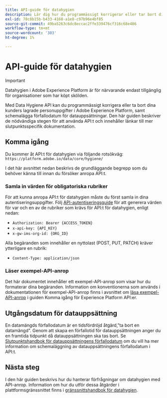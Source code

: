 ```yaml
---
title: API-guide för datahygien
description: Lär dig hur du programmässigt korrigerar eller tar bort dina kunders lagrade personuppgifter i Adobe Experience Platform.
exl-id: 78c8b15b-b433-4168-a1e8-c97b96e4bf85
source-git-commit: 49ba5263c6dc8eccac2ffe339476cf316c68e486
workflow-type: tm+mt
source-wordcount: '303'
ht-degree: 1%

---
```


# API-guide för datahygien

>[!IMPORTANT]
>
>Datahygien i Adobe Experience Platform är för närvarande endast tillgänglig för organisationer som har köpt skölden.

Med Data Hygiene API kan du programmässigt korrigera eller ta bort dina kunders lagrade personuppgifter i Adobe Experience Platform, samt schemalägga förfallodatum för datauppsättningar. Den här guiden beskriver de nödvändiga stegen för att använda API:t och innehåller länkar till mer slutpunktsspecifik dokumentation.

## Komma igång

Du kommer åt API:t för datahygien via följande rotsökväg: `https://platform.adobe.io/data/core/hygiene/`

I det här avsnittet nedan beskrivs de grundläggande begrepp som du behöver känna till innan du försöker anropa API:t.

### Samla in värden för obligatoriska rubriker

För att kunna anropa API:t för datahygien måste du först samla in dina autentiseringsuppgifter. Följ [API-autentiseringsguide](../../landing/api-authentication.md) för att generera värden för var och en av de rubriker som krävs för API:t för datahygien, enligt nedan:

* `Authorization: Bearer {ACCESS_TOKEN}`
* `x-api-key: {API_KEY}`
* `x-gw-ims-org-id: {ORG_ID}`

Alla begäranden som innehåller en nyttolast (POST, PUT, PATCH) kräver ytterligare en rubrik:

* `Content-Type: application/json`

### Läser exempel-API-anrop

Det här dokumentet innehåller ett exempel-API-anrop som visar hur du formaterar dina begäranden. Information om konventionerna som används i dokumentationen för exempel-API-anrop finns i avsnittet om [läsa exempel-API-anrop](../../landing/api-guide.md#sample-api) i guiden Komma igång för Experience Platform API:er.

<!-- ## Work orders

A work order is a representation of a data hygiene task that deletes consumer identities from a specific dataset or all datasets. See the [work order endpoint guide](./workorder.md) for details on working with work orders in the API. -->

## Utgångsdatum för datauppsättning

En datamängds förfallodatum är en tidsfördröjd åtgärd,&quot;ta bort en datamängd&quot;. Genom att skapa en förfallotid för datauppsättningen anger du en framtida tidpunkt då datauppsättningen ska tas bort. Se [Slutpunktshandbok för datauppsättningens förfallodatum](./dataset-expiration.md) om du vill ha mer information om schemaläggning av datauppsättningens förfallodatum i API:t.

## Nästa steg

I den här guiden beskrivs hur du hanterar förfrågningar om datahygien med API-anrop. Information om hur du utför dessa åtgärder i plattformsgränssnittet finns i [gränssnittshandbok för datahygien](../ui/overview.md).
